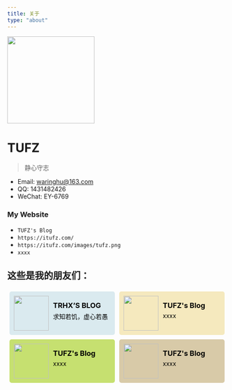 ```yaml
---
title: 关于
type: "about"
---
```


<img src="https://cdn.jsdelivr.net/gh/TUFZ/ImgHosting//TUFZ-Img/me.png" width="200px" height="200px"></img>

# TUFZ

> 静心守志

- Email: waringhu@163.com
- QQ: 1431482426
- WeChat: EY-6769

### My Website

- `TUFZ's Blog`
- `https://itufz.com/`
- `https://itufz.com/images/tufz.png`
- `xxxx`

## 这些是我的朋友们：

<div style="display: flex;">
    <a href="https://www.itrhx.com/" style="width: 50%; height: 100px; margin: 5px; background-color: #DAEAEF; display: flex; text-decoration: none; color: black; border-radius: 5px;">
        <img src="https://www.itrhx.com/images/trhx.png" alt="" style="height: 80px; margin: 10px;">
        <div>
            <h3 style="margin-bottom: 5px;">TRHX’S BLOG</h3>
            <span>求知若饥，虚心若愚</span>
        </div>
    </a>
    <a href="https://itufz.com/" style="width: 50%; height: 100px; margin: 5px; background-color: #F5E9BE; display: flex; text-decoration: none; color: black; border-radius: 5px;">
        <img src="https://itufz.com/images/tufz.png" alt="" style="height: 80px; margin: 10px;">
        <div>
            <h3 style="margin-bottom: 5px;">TUFZ's Blog</h3>
            <span>xxxx</span>
        </div>
    </a>
</div>
<div style="display: flex;">
    <a href="https://itufz.com/" style="width: 50%; height: 100px; margin: 5px; background-color: #C6E070; display: flex; text-decoration: none; color: black; border-radius: 5px;">
        <img src="https://itufz.com/images/tufz.png" alt="" style="height: 80px; margin: 10px;">
        <div>
            <h3 style="margin-bottom: 5px;">TUFZ's Blog</h3>
            <span>xxxx</span>
        </div>
    </a>
    <a href="https://itufz.com/" style="width: 50%; height: 100px; margin: 5px; background-color: #D8CAA8; display: flex; text-decoration: none; color: black; border-radius: 5px;">
        <img src="https://itufz.com/images/tufz.png" alt="" style="height: 80px; margin: 10px;">
        <div>
            <h3 style="margin-bottom: 5px;">TUFZ's Blog</h3>
            <span>xxxx</span>
        </div>
    </a>
</div>

</br>
